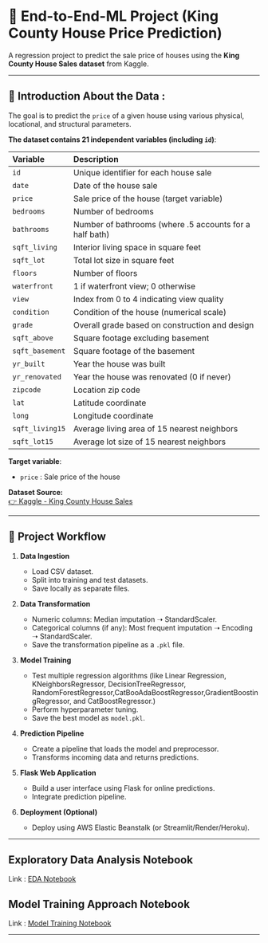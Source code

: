 # 🏡 End-to-End-ML Project (King County House Price Prediction)

A regression project to predict the sale price of houses using the **King County House Sales dataset** from Kaggle.

---

## 📖 Introduction About the Data :

The goal is to predict the `price` of a given house using various physical, locational, and structural parameters.

**The dataset contains 21 independent variables (including `id`)**:

| Variable | Description |
|:--------------|:-----------------------------------------------------------|
| `id`            | Unique identifier for each house sale |
| `date`          | Date of the house sale |
| `price`         | Sale price of the house (target variable) |
| `bedrooms`      | Number of bedrooms |
| `bathrooms`     | Number of bathrooms (where .5 accounts for a half bath) |
| `sqft_living`   | Interior living space in square feet |
| `sqft_lot`      | Total lot size in square feet |
| `floors`        | Number of floors |
| `waterfront`    | 1 if waterfront view; 0 otherwise |
| `view`          | Index from 0 to 4 indicating view quality |
| `condition`     | Condition of the house (numerical scale) |
| `grade`         | Overall grade based on construction and design |
| `sqft_above`    | Square footage excluding basement |
| `sqft_basement` | Square footage of the basement |
| `yr_built`      | Year the house was built |
| `yr_renovated`  | Year the house was renovated (0 if never) |
| `zipcode`       | Location zip code |
| `lat`           | Latitude coordinate |
| `long`          | Longitude coordinate |
| `sqft_living15` | Average living area of 15 nearest neighbors |
| `sqft_lot15`    | Average lot size of 15 nearest neighbors |

**Target variable**:

- `price` : Sale price of the house  

**Dataset Source:**  
[👉 Kaggle - King County House Sales](https://www.kaggle.com/datasets/harlfoxem/housesalesprediction)

---

## 📌 Project Workflow

1. **Data Ingestion**
   - Load CSV dataset.
   - Split into training and test datasets.
   - Save locally as separate files.

2. **Data Transformation**
   - Numeric columns: Median imputation ➝ StandardScaler.
   - Categorical columns (if any): Most frequent imputation ➝ Encoding ➝ StandardScaler.
   - Save the transformation pipeline as a `.pkl` file.

3. **Model Training**
   - Test multiple regression algorithms (like Linear Regression, KNeighborsRegressor, DecisionTreeRegressor, RandomForestRegressor,CatBooAdaBoostRegressor,GradientBoostingRegressor, and CatBoostRegressor.)
   - Perform hyperparameter tuning.
   - Save the best model as `model.pkl`.

4. **Prediction Pipeline**
   - Create a pipeline that loads the model and preprocessor.
   - Transforms incoming data and returns predictions.

5. **Flask Web Application**
   - Build a user interface using Flask for online predictions.
   - Integrate prediction pipeline.

6. **Deployment (Optional)**
   - Deploy using AWS Elastic Beanstalk (or Streamlit/Render/Heroku).

---

## Exploratory Data Analysis Notebook

Link : [EDA Notebook](./notebook/1_EDA_Gemstone_price.ipynb)

## Model Training Approach Notebook

Link : [Model Training Notebook](./notebook/2_Model_Training_Gemstone.ipynb)

---

